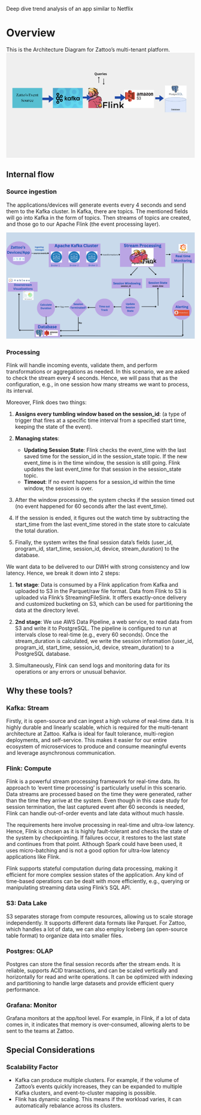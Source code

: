 
Deep dive trend analysis of an app similar to Netflix

# Overview
This is the Architecture Diagram for Zattoo’s multi-tenant platform.
![Architecture Diagram](diagram-archi.png)


## Internal flow

### Source ingestion
The applications/devices will generate events every 4 seconds and send them to the Kafka cluster. In Kafka, there are topics. The mentioned fields will go into Kafka in the form of topics. Then streams of topics are created, and those go to our Apache Flink (the event processing layer).

![Architecture Diagram](internal-flow.png)

### Processing
Flink will handle incoming events, validate them, and perform transformations or aggregations as needed. In this scenario, we are asked to check the stream every 4 seconds. Hence, we will pass that as the configuration, e.g., in one session how many streams we want to process, its interval.

Moreover, Flink does two things:

1. **Assigns every tumbling window based on the session_id**: (a type of trigger that fires at a specific time interval from a specified start time, keeping the state of the event).

2. **Managing states**:
    - **Updating Session State**: Flink checks the event_time with the last saved time for the session_id in the session_state topic. If the new event_time is in the time window, the session is still going. Flink updates the last event_time for that session in the session_state topic.
    - **Timeout**: If no event happens for a session_id within the time window, the session is over.

3. After the window processing, the system checks if the session timed out (no event happened for 60 seconds after the last event_time).

4. If the session is ended, it figures out the watch time by subtracting the start_time from the last event_time stored in the state store to calculate the total duration.

5. Finally, the system writes the final session data’s fields (user_id, program_id, start_time, session_id, device, stream_duration) to the database.

We want data to be delivered to our DWH with strong consistency and low latency. Hence, we break it down into 2 steps:
1. **1st stage**: Data is consumed by a Flink application from Kafka and uploaded to S3 in the Parquet/raw file format. Data from Flink to S3 is uploaded via Flink’s StreamingFileSink. It offers exactly-once delivery and customized bucketing on S3, which can be used for partitioning the data at the directory level.
2. **2nd stage**: We use AWS Data Pipeline, a web service, to read data from S3 and write it to PostgreSQL. The pipeline is configured to run at intervals close to real-time (e.g., every 60 seconds). Once the stream_duration is calculated, we write the session information (user_id, program_id, start_time, session_id, device, stream_duration) to a PostgreSQL database.

6. Simultaneously, Flink can send logs and monitoring data for its operations or any errors or unusual behavior.

## Why these tools?

### Kafka: Stream
Firstly, it is open-source and can ingest a high volume of real-time data. It is highly durable and linearly scalable, which is required for the multi-tenant architecture at Zattoo. Kafka is ideal for fault tolerance, multi-region deployments, and self-service. This makes it easier for our entire ecosystem of microservices to produce and consume meaningful events and leverage asynchronous communication.

### Flink: Compute
Flink is a powerful stream processing framework for real-time data. Its approach to ‘event time processing’ is particularly useful in this scenario. Data streams are processed based on the time they were generated, rather than the time they arrive at the system. Even though in this case study for session termination, the last captured event after 60 seconds is needed, Flink can handle out-of-order events and late data without much hassle.

The requirements here involve processing in real-time and ultra-low latency. Hence, Flink is chosen as it is highly fault-tolerant and checks the state of the system by checkpointing. If failures occur, it restores to the last state and continues from that point. Although Spark could have been used, it uses micro-batching and is not a good option for ultra-low latency applications like Flink.

Flink supports stateful computation during data processing, making it efficient for more complex session states of the application. Any kind of time-based operations can be dealt with more efficiently, e.g., querying or manipulating streaming data using Flink’s SQL API.

### S3: Data Lake
S3 separates storage from compute resources, allowing us to scale storage independently. It supports different data formats like Parquet. For Zattoo, which handles a lot of data, we can also employ Iceberg (an open-source table format) to organize data into smaller files.

### Postgres: OLAP
Postgres can store the final session records after the stream ends. It is reliable, supports ACID transactions, and can be scaled vertically and horizontally for read and write operations. It can be optimized with indexing and partitioning to handle large datasets and provide efficient query performance.

### Grafana: Monitor
Grafana monitors at the app/tool level. For example, in Flink, if a lot of data comes in, it indicates that memory is over-consumed, allowing alerts to be sent to the teams at Zattoo.

## Special Considerations

### Scalability Factor
- Kafka can produce multiple clusters. For example, if the volume of Zattoo’s events quickly increases, they can be expanded to multiple Kafka clusters, and event-to-cluster mapping is possible.
- Flink has dynamic scaling. This means if the workload varies, it can automatically rebalance across its clusters.

